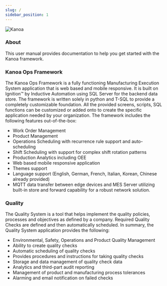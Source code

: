 ```yaml
---
slug: /
sidebar_position: 1
---
```


![Kanoa](/img/kanoa.png)
### About
This user manual provides documentation to help you get started with the Kanoa framework.

### Kanoa Ops Framework
The Kanoa Ops Framework is a fully functioning Manufacturing Execution System application that is web based and mobile responsive. It is built on Ignition™ by Inductive Automation using SQL Server for the backend data store. The framework is written solely in python and T-SQL to provide a completely customizable foundation. All the provided screens, scripts, SQL functions can be customized or added onto to create the specific application needed by your organization. The framework includes the following features out-of-the-box:  
* Work Order Management 
* Product Management 
* Operations Scheduling with recurrence rule support and auto-scheduling 
* Shift Scheduling with support for complex shift rotation patterns 
* Production Analytics including OEE 
* Web based mobile responsive application 
* Themes support 
* Language support (English, German, French, Italian, Korean, Chinese already provided)
* MQTT data transfer between edge devices and MES Server utilizing built-in store and forward capability for a robust network solution.

### Quality
The Quality System is a tool that helps implement the quality policies, processes and objectives as defined by a company. Required Quality Checks are defined and then automatically scheduled. In summary, the Quality System application provides the following:
* Environmental, Safety, Operations and Product Quality Management 
* Ability to create quality checks 
* Automatic scheduling of quality checks 
* Provides procedures and instructions for taking quality checks 
* Storage and data management of quality check data 
* Analytics and third-part audit reporting 
* Management of product and manufacturing process tolerances 
* Alarming and email notification on failed checks
